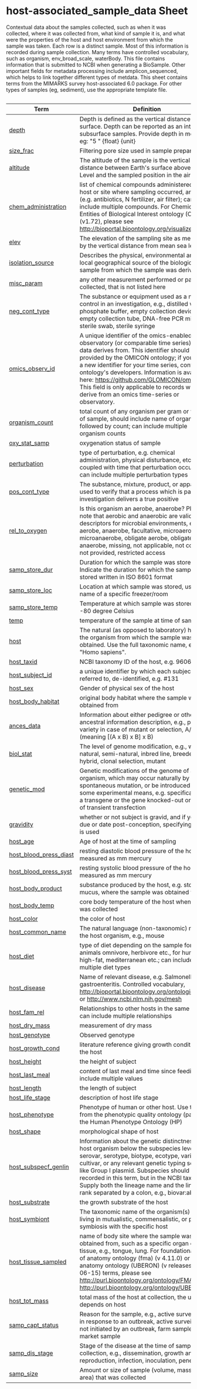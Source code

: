 # host-associated_sample_data Sheet  

Contextual data about the samples collected, such as when it was collected, where it was collected from, what kind of sample it is, and what were the properties of the host and host environment from which the sample was taken. Each row is a distinct sample. Most of this information is recorded during sample collection. Many terms have controlled vocabulary, such as organism, env_broad_scale, waterBody. This file contains information that is submitted to NCBI when generating a BioSample. Other important fields for metadata processing include amplicon_sequenced, which helps to link together different types of metdata. This sheet contains terms from the MIMARKS survey host-associated 6.0 package. For other types of samples (eg, sediment), use the appropriate template file.  

## 

| Term | Definition | Required by |
|---|---|---|
| [depth](https://noaa-omics-templates.readthedocs.io/en/latest/terms/host-associated_sample_data/depth.html) | Depth is defined as the vertical distance below surface. Depth can be reported as an interval for subsurface samples. Provide depth in meters, eg: "5 " {float} {unit} | NCBI+OBIS |
| [size_frac](https://noaa-omics-templates.readthedocs.io/en/latest/terms/host-associated_sample_data/size_frac.html) | Filtering pore size used in sample preparation | Optional |
| [altitude](https://noaa-omics-templates.readthedocs.io/en/latest/terms/host-associated_sample_data/altitude.html) | The altitude of the sample is the vertical distance between Earth's surface above Sea Level and the sampled position in the air. | Optional |
| [chem_administration](https://noaa-omics-templates.readthedocs.io/en/latest/terms/host-associated_sample_data/chem_administration.html) | list of chemical compounds administered to the host or site where sampling occurred, and when (e.g. antibiotics, N fertilizer, air filter); can include multiple compounds. For Chemical Entities of Biological Interest ontology (CHEBI) (v1.72), please see http://bioportal.bioontology.org/visualize/44603 | Optional |
| [elev](https://noaa-omics-templates.readthedocs.io/en/latest/terms/host-associated_sample_data/elev.html) | The elevation of the sampling site as measured by the vertical distance from mean sea level. | Optional |
| [isolation_source](https://noaa-omics-templates.readthedocs.io/en/latest/terms/host-associated_sample_data/isolation_source.html) | Describes the physical, environmental and/or local geographical source of the biological sample from which the sample was derived. | Optional |
| [misc_param](https://noaa-omics-templates.readthedocs.io/en/latest/terms/host-associated_sample_data/misc_param.html) | any other measurement performed or parameter collected, that is not listed here | Optional |
| [neg_cont_type](https://noaa-omics-templates.readthedocs.io/en/latest/terms/host-associated_sample_data/neg_cont_type.html) | The substance or equipment used as a negative control in an investigation, e.g., distilled water, phosphate buffer, empty collection device, empty collection tube, DNA-free PCR mix, sterile swab, sterile syringe | Optional |
| [omics_observ_id](https://noaa-omics-templates.readthedocs.io/en/latest/terms/host-associated_sample_data/omics_observ_id.html) | A unique identifier of the omics-enabled observatory (or comparable time series) your data derives from. This identifier should be provided by the OMICON ontology; if you require a new identifier for your time series, contact the ontology's developers. Information is available here: https://github.com/GLOMICON/omicon. This field is only applicable to records which derive from an omics time-series or observatory. | Optional |
| [organism_count](https://noaa-omics-templates.readthedocs.io/en/latest/terms/host-associated_sample_data/organism_count.html) | total count of any organism per gram or volume of sample, should include name of organism followed by count; can include multiple organism counts | Optional |
| [oxy_stat_samp](https://noaa-omics-templates.readthedocs.io/en/latest/terms/host-associated_sample_data/oxy_stat_samp.html) | oxygenation status of sample | Optional |
| [perturbation](https://noaa-omics-templates.readthedocs.io/en/latest/terms/host-associated_sample_data/perturbation.html) | type of perturbation, e.g. chemical administration, physical disturbance, etc., coupled with time that perturbation occurred; can include multiple perturbation types | Optional |
| [pos_cont_type](https://noaa-omics-templates.readthedocs.io/en/latest/terms/host-associated_sample_data/pos_cont_type.html) | The substance, mixture, product, or apparatus used to verify that a process which is part of an investigation delivers a true positive | Optional |
| [rel_to_oxygen](https://noaa-omics-templates.readthedocs.io/en/latest/terms/host-associated_sample_data/rel_to_oxygen.html) | Is this organism an aerobe, anaerobe? Please note that aerobic and anaerobic are valid descriptors for microbial environments, eg, aerobe, anaerobe, facultative, microaerophilic, microanaerobe, obligate aerobe, obligate anaerobe, missing, not applicable, not collected, not provided, restricted access | Optional |
| [samp_store_dur](https://noaa-omics-templates.readthedocs.io/en/latest/terms/host-associated_sample_data/samp_store_dur.html) | Duration for which the sample was stored. Indicate the duration for which the sample was stored written in ISO 8601 format | Optional |
| [samp_store_loc](https://noaa-omics-templates.readthedocs.io/en/latest/terms/host-associated_sample_data/samp_store_loc.html) | Location at which sample was stored, usually name of a specific freezer/room | Optional |
| [samp_store_temp](https://noaa-omics-templates.readthedocs.io/en/latest/terms/host-associated_sample_data/samp_store_temp.html) | Temperature at which sample was stored, e.g. -80 degree Celsius | Optional |
| [temp](https://noaa-omics-templates.readthedocs.io/en/latest/terms/host-associated_sample_data/temp.html) | temperature of the sample at time of sampling | Optional |
| [host](https://noaa-omics-templates.readthedocs.io/en/latest/terms/host-associated_sample_data/host.html) | The natural (as opposed to laboratory) host to the organism from which the sample was obtained. Use the full taxonomic name, eg, "Homo sapiens". | NCBI |
| [host_taxid](https://noaa-omics-templates.readthedocs.io/en/latest/terms/host-associated_sample_data/host_taxid.html) | NCBI taxonomy ID of the host, e.g. 9606 | Recommended |
| [host_subject_id](https://noaa-omics-templates.readthedocs.io/en/latest/terms/host-associated_sample_data/host_subject_id.html) | a unique identifier by which each subject can be referred to, de-identified, e.g. #131 | Recommended |
| [host_sex](https://noaa-omics-templates.readthedocs.io/en/latest/terms/host-associated_sample_data/host_sex.html) | Gender of physical sex of the host | Optional |
| [host_body_habitat](https://noaa-omics-templates.readthedocs.io/en/latest/terms/host-associated_sample_data/host_body_habitat.html) | original body habitat where the sample was obtained from | Optional |
| [ances_data](https://noaa-omics-templates.readthedocs.io/en/latest/terms/host-associated_sample_data/ances_data.html) | Information about either pedigree or other ancestral information description, e.g., parental variety in case of mutant or selection, A/3*B (meaning [(A x B) x B] x B) | Optional |
| [biol_stat](https://noaa-omics-templates.readthedocs.io/en/latest/terms/host-associated_sample_data/biol_stat.html) | The level of genome modification, e.g., wild, natural, semi-natural, inbred line, breeder's line, hybrid, clonal selection, mutant | Optional |
| [genetic_mod](https://noaa-omics-templates.readthedocs.io/en/latest/terms/host-associated_sample_data/genetic_mod.html) | Genetic modifications of the genome of an organism, which may occur naturally by spontaneous mutation, or be introduced by some experimental means, e.g. specification of a transgene or the gene knocked-out or details of transient transfection | Optional |
| [gravidity](https://noaa-omics-templates.readthedocs.io/en/latest/terms/host-associated_sample_data/gravidity.html) | whether or not subject is gravid, and if yes date due or date post-conception, specifying which is used | Optional |
| [host_age](https://noaa-omics-templates.readthedocs.io/en/latest/terms/host-associated_sample_data/host_age.html) | Age of host at the time of sampling | Optional |
| [host_blood_press_diast](https://noaa-omics-templates.readthedocs.io/en/latest/terms/host-associated_sample_data/host_blood_press_diast.html) | resting diastolic blood pressure of the host, measured as mm mercury | Optional |
| [host_blood_press_syst](https://noaa-omics-templates.readthedocs.io/en/latest/terms/host-associated_sample_data/host_blood_press_syst.html) | resting systolic blood pressure of the host, measured as mm mercury | Optional |
| [host_body_product](https://noaa-omics-templates.readthedocs.io/en/latest/terms/host-associated_sample_data/host_body_product.html) | substance produced by the host, e.g. stool, mucus, where the sample was obtained from | Optional |
| [host_body_temp](https://noaa-omics-templates.readthedocs.io/en/latest/terms/host-associated_sample_data/host_body_temp.html) | core body temperature of the host when sample was collected | Optional |
| [host_color](https://noaa-omics-templates.readthedocs.io/en/latest/terms/host-associated_sample_data/host_color.html) | the color of host | Optional |
| [host_common_name](https://noaa-omics-templates.readthedocs.io/en/latest/terms/host-associated_sample_data/host_common_name.html) | The natural language (non-taxonomic) name of the host organism, e.g., mouse | Optional |
| [host_diet](https://noaa-omics-templates.readthedocs.io/en/latest/terms/host-associated_sample_data/host_diet.html) | type of diet depending on the sample for animals omnivore, herbivore etc., for humans high-fat, mediterranean etc.; can include multiple diet types | Optional |
| [host_disease](https://noaa-omics-templates.readthedocs.io/en/latest/terms/host-associated_sample_data/host_disease.html) | Name of relevant disease, e.g. Salmonella gastroenteritis. Controlled vocabulary, http://bioportal.bioontology.org/ontologies/1009 or http://www.ncbi.nlm.nih.gov/mesh | Optional |
| [host_fam_rel](https://noaa-omics-templates.readthedocs.io/en/latest/terms/host-associated_sample_data/host_fam_rel.html) | Relationships to other hosts in the same study; can include multiple relationships | Optional |
| [host_dry_mass](https://noaa-omics-templates.readthedocs.io/en/latest/terms/host-associated_sample_data/host_dry_mass.html) | measurement of dry mass | Optional |
| [host_genotype](https://noaa-omics-templates.readthedocs.io/en/latest/terms/host-associated_sample_data/host_genotype.html) | Observed genotype | Optional |
| [host_growth_cond](https://noaa-omics-templates.readthedocs.io/en/latest/terms/host-associated_sample_data/host_growth_cond.html) | literature reference giving growth conditions of the host | Optional |
| [host_height](https://noaa-omics-templates.readthedocs.io/en/latest/terms/host-associated_sample_data/host_height.html) | the height of subject | Optional |
| [host_last_meal](https://noaa-omics-templates.readthedocs.io/en/latest/terms/host-associated_sample_data/host_last_meal.html) | content of last meal and time since feeding; can include multiple values | Optional |
| [host_length](https://noaa-omics-templates.readthedocs.io/en/latest/terms/host-associated_sample_data/host_length.html) | the length of subject | Optional |
| [host_life_stage](https://noaa-omics-templates.readthedocs.io/en/latest/terms/host-associated_sample_data/host_life_stage.html) | description of host life stage | Optional |
| [host_phenotype](https://noaa-omics-templates.readthedocs.io/en/latest/terms/host-associated_sample_data/host_phenotype.html) | Phenotype of human or other host. Use terms from the phenotypic quality ontology (pato) or the Human Phenotype Ontology (HP) | Optional |
| [host_shape](https://noaa-omics-templates.readthedocs.io/en/latest/terms/host-associated_sample_data/host_shape.html) | morphological shape of host | Optional |
| [host_subspecf_genlin](https://noaa-omics-templates.readthedocs.io/en/latest/terms/host-associated_sample_data/host_subspecf_genlin.html) | Information about the genetic distinctness of the host organism below the subspecies level e.g., serovar, serotype, biotype, ecotype, variety, cultivar, or any relevant genetic typing schemes like Group I plasmid. Subspecies should not be recorded in this term, but in the NCBI taxonomy. Supply both the lineage name and the lineage rank separated by a colon, e.g., biovar:abc123 | Optional |
| [host_substrate](https://noaa-omics-templates.readthedocs.io/en/latest/terms/host-associated_sample_data/host_substrate.html) | the growth substrate of the host | Optional |
| [host_symbiont](https://noaa-omics-templates.readthedocs.io/en/latest/terms/host-associated_sample_data/host_symbiont.html) | The taxonomic name of the organism(s) found living in mutualistic, commensalistic, or parasitic symbiosis with the specific host | Optional |
| [host_tissue_sampled](https://noaa-omics-templates.readthedocs.io/en/latest/terms/host-associated_sample_data/host_tissue_sampled.html) | name of body site where the sample was obtained from, such as a specific organ or tissue, e.g., tongue, lung. For foundational model of anatomy ontology (fma) (v 4.11.0) or Uber-anatomy ontology (UBERON) (v releases/2014-06-15) terms, please see http://purl.bioontology.org/ontology/FMA or http://purl.bioontology.org/ontology/UBERON | Optional |
| [host_tot_mass](https://noaa-omics-templates.readthedocs.io/en/latest/terms/host-associated_sample_data/host_tot_mass.html) | total mass of the host at collection, the unit depends on host | Optional |
| [samp_capt_status](https://noaa-omics-templates.readthedocs.io/en/latest/terms/host-associated_sample_data/samp_capt_status.html) | Reason for the sample, e.g., active surveillance in response to an outbreak, active surveillance not initiated by an outbreak, farm sample, market sample | Optional |
| [samp_dis_stage](https://noaa-omics-templates.readthedocs.io/en/latest/terms/host-associated_sample_data/samp_dis_stage.html) | Stage of the disease at the time of sample collection, e.g., dissemination, growth and reproduction, infection, inoculation, penetration | Optional |
| [samp_size](https://noaa-omics-templates.readthedocs.io/en/latest/terms/host-associated_sample_data/samp_size.html) | Amount or size of sample (volume, mass or area) that was collected | Optional |

